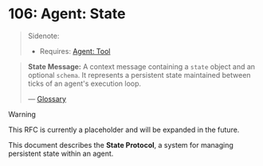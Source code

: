 # 106: Agent: State

> Sidenote:
>
> - Requires: [Agent: Tool](./102_agent_tool.md)

> **State Message:** A context message containing a `state` object and an optional `schema`. It represents a persistent state maintained between ticks of an agent's execution loop.
>
> — [Glossary](./000_glossary.md)

> [!WARNING]
> This RFC is currently a placeholder and will be expanded in the future.

This document describes the **State Protocol**, a system for managing persistent state within an agent.
